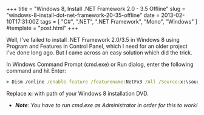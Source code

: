 +++
title = "Windows 8, Install .NET Framework 2.0 - 3.5 Offline"
slug = "windows-8-install-dot-net-framework-20-35-offline"
date = 2013-02-10T17:31:00Z
tags = [ "C#", ".NET", ".NET Framework", "Mono", "Windows" ]
#template = "post.html"
+++

Well, I've failed to install .NET Framework 2.0/3.5 in Windows 8 using Program and Features in Control Panel, which I need for an older project I've done long ago. But I came across an easy solution which did the trick.

In Windows Command Prompt (cmd.exe) or Run dialog, enter the following command and hit Enter:

```cmd
> Dism /online /enable-feature /featurename:NetFx3 /All /Source:x:\sources\sxs /LimitAccess
```

Replace **x:** with path of your Windows 8 installation DVD.

- _**Note**: You have to run cmd.exe as Administrator in order for this to work!_

<!-- more -->

